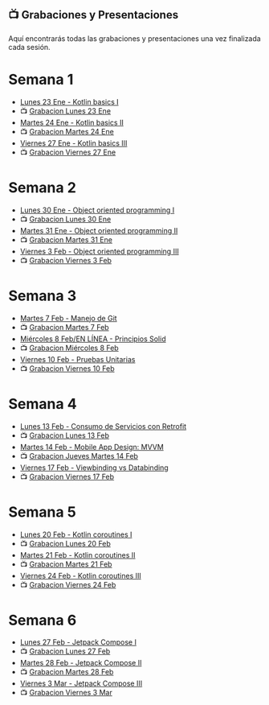 ## 📺 Grabaciones y Presentaciones
Aquí encontrarás todas las grabaciones y presentaciones una vez finalizada cada sesión.

# Semana 1
- [Lunes 23 Ene - Kotlin basics I](https://drive.google.com/file/d/1J2K0kyHHvHGCJwZ71TiNBkDlGxubSQNJ/view?usp=sharing)
- 📺 [Grabacion Lunes 23 Ene](https://drive.google.com/file/d/16bF4-U9OKSekXuRIv-oSQhUJx35zfes-/view?usp=sharing)
- [Martes 24 Ene - Kotlin basics II](https://drive.google.com/file/d/1h7luLrWn_bcqmzTTthPa91qfcz3Qzxl9/view?usp=sharing)
- 📺 [Grabacion Martes 24 Ene](https://drive.google.com/file/d/1X_kGjzUNQDQ4cjbCzc3vjqpNdbfdSAfJ/view?usp=sharing)
- [Viernes 27 Ene - Kotlin basics III](https://drive.google.com/file/d/1AbeGLIZeRZ9m4R_WQhOdONhgqOt65R2O/view?usp=sharing)
- 📺 [Grabacion Viernes 27 Ene](https://drive.google.com/file/d/1Rv0Tv9GtcMpo9zd_8l-T2y8GGrQWLVym/view?usp=sharing)

# Semana 2
- [Lunes 30 Ene - Object oriented programming I](https://drive.google.com/file/d/1wZA-hdZ0oazr25JECEe1EH4LQ6HNrhEb/view?usp=sharing)
- 📺 [Grabacion Lunes 30 Ene](https://drive.google.com/file/d/1jjoRBn3Xc2OQ7aDP-Xtr0VzAfbZIilqc/view?usp=sharing)
- [Martes 31 Ene - Object oriented programming II](https://drive.google.com/file/d/1JQGh6XPTWMfaubgkL6uoHSgrXYVc9ouv/view?usp=sharing)
- 📺 [Grabacion Martes 31 Ene](https://drive.google.com/file/d/1Ucfb-68Qr6pV1GeNLQwZmQ5KqbB6fEAn/view?usp=sharing)
- [Viernes 3 Feb - Object oriented programming III](https://drive.google.com/file/d/1MEZX21c74xgomd6oXP6SsRJ8-iGGdK44/view?usp=sharing)
- 📺 [Grabacion Viernes 3 Feb](https://drive.google.com/file/d/1pcGgMFMHc30FCp7wjTIgBsFNUi9Z7yZ5/view?usp=sharing)

# Semana 3
- [Martes 7 Feb - Manejo de Git](https://drive.google.com/file/d/1fp-uQSkTUo0ZV9uvL7gSAquxwCPfbyjo/view?usp=sharing)
- 📺 [Grabacion Martes 7 Feb](https://drive.google.com/file/d/1qrgV3MFNIjZy1f0ypU5M2kC16eru30lH/view?usp=sharing)
- [Miércoles 8 Feb/EN LÍNEA - Principios Solid](https://drive.google.com/file/d/14bHJ5lOb2TZqYmdzOsn5C5zYzJ1c-4xr/view?usp=sharing)
- 📺 [Grabacion Miércoles 8 Feb](https://drive.google.com/file/d/1nlfdKAsrF5A2EDobkOwjnPXT6cz4Xoeu/view?usp=sharing)
- [Viernes 10 Feb - Pruebas Unitarias](https://drive.google.com/file/d/1ZEVaTG39xLHMlyVVFsja7nyDcoW1ovpY/view?usp=sharing)
- 📺 [Grabacion Viernes 10 Feb]()

# Semana 4
- [Lunes 13 Feb - Consumo de Servicios con Retrofit]()
- 📺 [Grabacion Lunes 13 Feb]()
- [Martes 14 Feb - Mobile App Design: MVVM]()
- 📺 [Grabacion Jueves Martes 14 Feb]()
- [Viernes 17 Feb - Viewbinding vs Databinding]()
- 📺 [Grabacion Viernes 17 Feb]()

# Semana 5
- [Lunes 20 Feb - Kotlin coroutines I]()
- 📺 [Grabacion Lunes 20 Feb]()
- [Martes 21 Feb - Kotlin coroutines II]()
- 📺 [Grabacion Martes 21 Feb]()
- [Viernes 24 Feb - Kotlin coroutines III]()
- 📺 [Grabacion Viernes 24 Feb]()

# Semana 6
- [Lunes 27 Feb - Jetpack Compose I]()
- 📺 [Grabacion Lunes 27 Feb ]()
- [Martes 28 Feb - Jetpack Compose II]()
- 📺 [Grabacion Martes 28 Feb]()
- [Viernes 3 Mar - Jetpack Compose III]()
- 📺 [Grabacion Viernes 3 Mar]()
